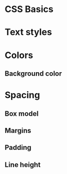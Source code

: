 # CSS Basics

# Text styles

# Colors

## Background color

# Spacing

## Box model

## Margins

## Padding

## Line height
